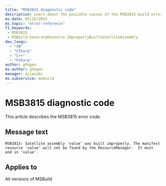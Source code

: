 ```yaml
---
title: "MSB3815 diagnostic code"
description: Learn about the possible causes of the MSB3815 build error, and get troubleshooting tips.
ms.date: 05/16/2025
ms.topic: "error-reference"
f1_keywords:
 - MSB3815
 - MSBuild.GenerateResource.ImproperlyBuiltSatelliteAssembly
dev_langs:
  - "VB"
  - "CSharp"
  - "C++"
  - "FSharp"
author: ghogen
ms.author: ghogen
manager: mijacobs
ms.subservice: msbuild
---
```


# MSB3815 diagnostic code

<!-- :::ErrorDefinitionDescription::: -->
<!-- :::editable-content name="introDescription"::: -->
This article describes the MSB3815 error code.
<!-- :::editable-content-end::: -->

## Message text

<!-- :::editable-content name="messageText"::: -->
`MSB3815: Satellite assembly 'value' was built improperly. The manifest resource 'value' will not be found by the ResourceManager.  It must end in 'value'.`
<!-- :::editable-content-end::: -->
<!-- MSB3815: Satellite assembly "{2}" was built improperly. The manifest resource "{0}" will not be found by the ResourceManager.  It must end in "{1}". -->

<!-- :::editable-content name="postOutputDescription"::: -->
<!--
{StrBegin="MSB3815: "}
-->
<!-- :::editable-content-end::: -->
<!-- :::ErrorDefinitionDescription-end::: -->

## Applies to

All versions of MSBuild
